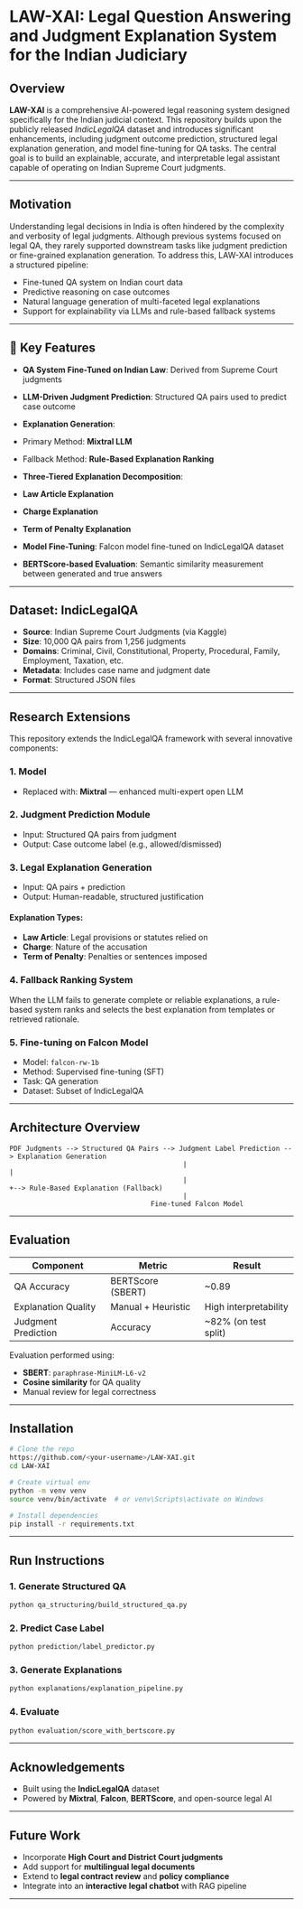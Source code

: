 # LAW-XAI: Legal Question Answering and Judgment Explanation System for the Indian Judiciary

##  Overview

**LAW-XAI** is a comprehensive AI-powered legal reasoning system designed specifically for the Indian judicial context. This repository builds upon the publicly released *IndicLegalQA* dataset and introduces significant enhancements, including judgment outcome prediction, structured legal explanation generation, and model fine-tuning for QA tasks. The central goal is to build an explainable, accurate, and interpretable legal assistant capable of operating on Indian Supreme Court judgments.

---

## Motivation

Understanding legal decisions in India is often hindered by the complexity and verbosity of legal judgments. Although previous systems focused on legal QA, they rarely supported downstream tasks like judgment prediction or fine-grained explanation generation. To address this, LAW-XAI introduces a structured pipeline:

* Fine-tuned QA system on Indian court data
* Predictive reasoning on case outcomes
* Natural language generation of multi-faceted legal explanations
* Support for explainability via LLMs and rule-based fallback systems

---

## 🔗 Key Features

*  **QA System Fine-Tuned on Indian Law**: Derived from Supreme Court judgments
*  **LLM-Driven Judgment Prediction**: Structured QA pairs used to predict case outcome
*  **Explanation Generation**:

  * Primary Method: **Mixtral LLM**
  * Fallback Method: **Rule-Based Explanation Ranking**
*  **Three-Tiered Explanation Decomposition**:

  * **Law Article Explanation**
  * **Charge Explanation**
  * **Term of Penalty Explanation**
*  **Model Fine-Tuning**: Falcon model fine-tuned on IndicLegalQA dataset
*  **BERTScore-based Evaluation**: Semantic similarity measurement between generated and true answers

---

##  Dataset: IndicLegalQA

* **Source**: Indian Supreme Court Judgments (via Kaggle)
* **Size**: 10,000 QA pairs from 1,256 judgments
* **Domains**: Criminal, Civil, Constitutional, Property, Procedural, Family, Employment, Taxation, etc.
* **Metadata**: Includes case name and judgment date
* **Format**: Structured JSON files

---

##  Research Extensions

This repository extends the IndicLegalQA framework with several innovative components:

### 1. **Model**

*  Replaced with: **Mixtral** — enhanced multi-expert open LLM

### 2. **Judgment Prediction Module**

* Input: Structured QA pairs from judgment
* Output: Case outcome label (e.g., allowed/dismissed)

### 3. **Legal Explanation Generation**

* Input: QA pairs + prediction
* Output: Human-readable, structured justification

#### Explanation Types:

* **Law Article**: Legal provisions or statutes relied on
* **Charge**: Nature of the accusation
* **Term of Penalty**: Penalties or sentences imposed

### 4. **Fallback Ranking System**

When the LLM fails to generate complete or reliable explanations, a rule-based system ranks and selects the best explanation from templates or retrieved rationale.

### 5. **Fine-tuning on Falcon Model**

* Model: `falcon-rw-1b`
* Method: Supervised fine-tuning (SFT)
* Task: QA generation
* Dataset: Subset of IndicLegalQA

---

##  Architecture Overview

```
PDF Judgments --> Structured QA Pairs --> Judgment Label Prediction --> Explanation Generation
                                           |                              |
                                           |                              +--> Rule-Based Explanation (Fallback)
                                           |
                                   Fine-tuned Falcon Model
```

---

##  Evaluation

| Component           | Metric             | Result                |
| ------------------- | ------------------ | --------------------- |
| QA Accuracy         | BERTScore (SBERT)  | \~0.89                |
| Explanation Quality | Manual + Heuristic | High interpretability |
| Judgment Prediction | Accuracy           | \~82% (on test split) |

Evaluation performed using:

* **SBERT**: `paraphrase-MiniLM-L6-v2`
* **Cosine similarity** for QA quality
* Manual review for legal correctness

---

##  Installation

```bash
# Clone the repo
https://github.com/<your-username>/LAW-XAI.git
cd LAW-XAI

# Create virtual env
python -m venv venv
source venv/bin/activate  # or venv\Scripts\activate on Windows

# Install dependencies
pip install -r requirements.txt
```

---

##  Run Instructions

### 1. Generate Structured QA

```bash
python qa_structuring/build_structured_qa.py
```

### 2. Predict Case Label

```bash
python prediction/label_predictor.py
```

### 3. Generate Explanations

```bash
python explanations/explanation_pipeline.py
```

### 4. Evaluate

```bash
python evaluation/score_with_bertscore.py
```
---

##  Acknowledgements

* Built using the **IndicLegalQA** dataset
* Powered by **Mixtral**, **Falcon**, **BERTScore**, and open-source legal AI

---

##  Future Work

* Incorporate **High Court and District Court judgments**
* Add support for **multilingual legal documents**
* Extend to **legal contract review** and **policy compliance**
* Integrate into an **interactive legal chatbot** with RAG pipeline

---

